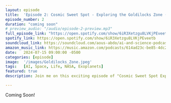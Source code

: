 ```yaml
---
layout: episode
title:  'Episode 2: Cosmic Sweet Spot - Exploring the Goldilocks Zone (Interstellar Edition)'
episode_number: 2
duration: "coming soon"
# preview_audio: "/audio/episode-2-preview.mp3"
full_episode_link: "https://open.spotify.com/show/6iR3Xetzgu8LVKjPEveetb"
spotify_link: https://open.spotify.com/show/6iR3Xetzgu8LVKjPEveetb
soundcloud_link: https://soundcloud.com/aous-abdo/ai-and-science-podcast?utm_source=clipboard&utm_medium=text&utm_campaign=social_sharing&si=5dc39ba5b4eb480a90a42091b5bd346a
amazon_music_link: https://music.amazon.com/podcasts/614ad23c-be85-4dc2-b07b-510266723045/episodes/449d2331-cf15-43c3-8522-c3bb1b7550a5/the-ai-and-science-podcast-ai-space-odyssey-exploring-the-cosmos-with-artificial-intelligence
date:   2024-07-15 09:00:00 -0500
categories: [episode]
image:  '/images/Goldilocks_Zone.jpeg'
tags:   [AI, Space, Life, NASA, Exoplanets]
featured: true
description: Join me on this exciting episode of "Cosmic Sweet Spot Exploring the Goldilocks Zone" as we delve into the fascinating world of the habitable zone around stars, where conditions are just right for life as we know it. Discover why Earth is perfectly positioned and explore the potential for life on other planets within this cosmic sweet spot

---
```


Coming Soon!


